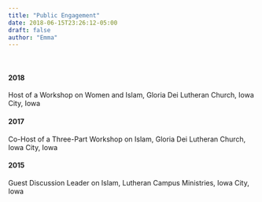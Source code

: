 ```yaml
---
title: "Public Engagement"
date: 2018-06-15T23:26:12-05:00
draft: false
author: "Emma"
---
```

<br>

#### 2018		
Host of a Workshop on Women and Islam, Gloria Dei Lutheran Church, Iowa City, Iowa

#### 2017		
Co-Host of a Three-Part Workshop on Islam, Gloria Dei Lutheran Church, Iowa City, Iowa

#### 2015		
Guest Discussion Leader on Islam, Lutheran Campus Ministries, Iowa City, Iowa